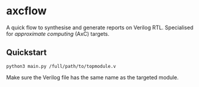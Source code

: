 # axcflow
A quick flow to synthesise and generate reports on Verilog RTL. Specialised for *approximate computing* (AxC) targets.


## Quickstart
```
python3 main.py /full/path/to/topmodule.v
```
Make sure the Verilog file has the same name as the targeted module.